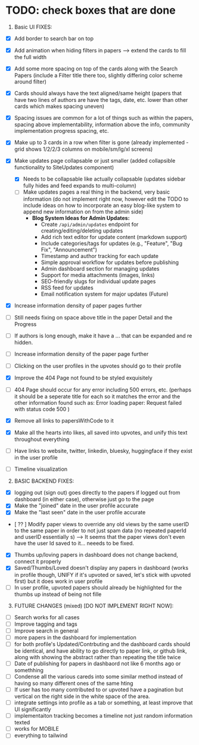 


# TODO: check boxes that are done

1. Basic UI FIXES:
* [X] Add border to search bar on top 
* [X] Add animation when hiding filters in papers --> extend the cards to fill the full width 
* [X] Add some more spacing on top of the cards along with the Search Papers (include a Filter title there too, slightly differing color scheme around filter) 
* [X] Cards should always have the text aligned/same height (papers that have two lines of authors are have the tags, date, etc. lower than other cards which makes spacing uneven)
* [X] Spacing issues are common for a lot of things such as within the papers, spacing above implementability, information above the info, community implementation progress spacing, etc.
* [X] Make up to 3 cards in a row when filter is gone (already implemented - grid shows 1/2/2/3 columns on mobile/sm/lg/xl screens)
* [X] Make updates page collapsable or just smaller (added collapsible functionality to SiteUpdates component)
    * [X] Needs to be collapsable like actually collapsable (updates sidebar fully hides and feed expands to multi-column)
    * [ ] Make updates pages a real thing in the backend, very basic information (do not implement right now, however edit the TODO to include ideas on how to incorporate an easy blog-like system to append new information on from the admin side)
        * **Blog System Ideas for Admin Updates:**
          - Create `/api/admin/updates` endpoint for creating/editing/deleting updates
          - Add rich text editor for update content (markdown support)
          - Include categories/tags for updates (e.g., "Feature", "Bug Fix", "Announcement")
          - Timestamp and author tracking for each update
          - Simple approval workflow for updates before publishing
          - Admin dashboard section for managing updates
          - Support for media attachments (images, links)
          - SEO-friendly slugs for individual update pages
          - RSS feed for updates
          - Email notification system for major updates (Future)
* [X] Increase information density of paper pages further
* [ ] Still needs fixing on space above title in the paper Detail and the Progress
* [ ] If authors is long enough, make it have a ... that can be expanded and re hidden. 
* [ ] Increase information density of the paper page further
* [ ] Clicking on the user profiles in the upvotes should go to their profile
* [X] Improve the 404 Page not found to be styled exquisitely
* [ ] 404 Page should occur for any error including 500 errors, etc. (perhaps it should be a seperate title for each so it matches the error and the other information found such as: Error loading paper: Request failed with status code 500 )
* [X] Remove all links to papersWithCode to it
* [X] Make all the hearts into likes, all saved into upvotes, and unify this text throughout everything
* [ ] Have links to website, twitter, linkedin, bluesky, huggingface if they exist in the user profile
* [ ] Timeline visualization


2. BASIC BACKEND FIXES:
* [X] logging out (sign out) goes directly to the papers if logged out from dashboard (in either case), otherwise just go to the page
* [X] Make the "joined" date in the user profile accurate
* [X] Make the "last seen" date in the user profile accurate
* [ ?? ] Modify paper views to override any old views by the same userID to the same paper in order to not just spam data (no repeated paperId and userID essentially s) --> It seems that the paper views don't even have the user Id saved to it... neeeds to be fixed.
* [X] Thumbs up/loving papers in dashboard does not change backend, connect it properly
* [X] Saved/Thumbs/Loved doesn't display any papers in dashboard (works in profile though, UNIFY if it's upvoted or saved, let's stick with upvoted first) but it does work in user profile
* [ ] In user profile, upvoted papers should already be highlighted for the thumbs up instead of being not fille
3. FUTURE CHANGES (mixed) [DO NOT IMPLEMENT RIGHT NOW]:
 * [ ] Search works for all cases
 * [ ] Improve tagging and tags
 * [ ] Improve search in general 
 * [ ] more papers in the dashboard for implementation 
 * [ ] for both profile's Updated/Contrbuting and the dashboard cards should be identical, and have ability to go directly to paper link, or github link, along with showing the abstract rather than repeating the title twice
* [ ] Date of publishing for papers in dashbaord not like 6 months ago or somethhing
* [ ] Condense all the various careds into some similar method instead of having so many different ones of the same hting
* [ ] If user has too many contributed to or upvoted have a pagination but vertical on the right side in the white space of the area.
* [ ] integrate settings into profile as a tab or something, at least improve that UI significantly
* [ ] implementaiton tracking becomes a timeline not just random information texted 
* [ ] works for MOBILE
* [ ] everything to tailwind
